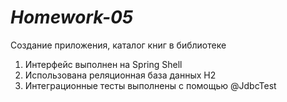 # *Homework-05*
Создание приложения, каталог книг в библиотеке

1. Интерфейс выполнен на Spring Shell
2. Использована реляционная база данных H2
3. Интеграционные тесты выполнены с помощью @JdbcTest